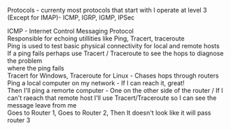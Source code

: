 Protocols - currenty most protocols that start with I operate at level 3 (Except for IMAP)- ICMP, IGRP, IGMP, IPSec  
  
ICMP - Internet Control Messaging Protocol  
Responsible for echoing utillities like Ping, Tracert, traceroute  
Ping is used to test basic physical connectivity for local and remote hosts  
If a ping fails perhaps use Tracert / Traceroute to see the hops to diagnose the problem  
where the ping fails  
Tracert for Windows, Traceroute for Linux - Chases hops through routers  
Ping a local computer on my network - If I can reach it, great!  
Then I'll ping a remorte computer - One on the other side of the router / If I can't raeach that remote host I'll use Tracert/Traceroute so I can see the message leave from me  
Goes to Router 1, Goes to Router 2, Then It doesn't look like it will pass router 3
